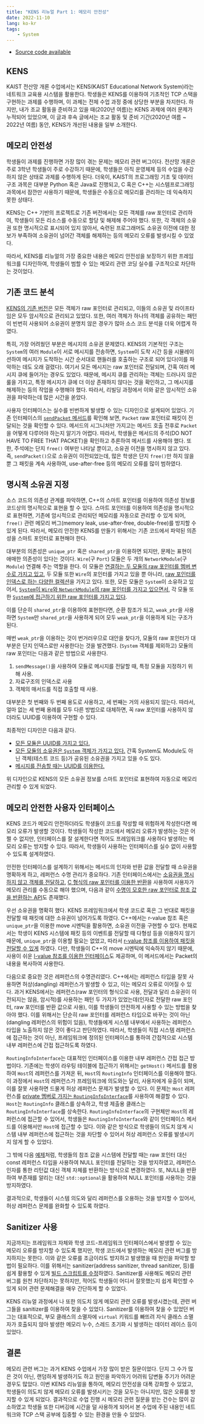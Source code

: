 ```yaml
---
title: "KENS 리뉴얼 Part 1: 메모리 안전성"
date: 2022-11-10
lang: ko-kr
tags:
    - System
---
```


* [Source code available](https://github.com/ANLAB-KAIST/KENSv3)

## KENS

KAIST 전산망 개론 수업에서는 KENS(KAIST Educational Network System)라는 네트워크 교육용 시스템을 활용한다.
학생들은 KENS를 이용하여 기초적인 TCP 스택을 구현하는 과제를 수행하며, 이 과제는 전체 수업 과정 중에 상당한 부분을 차지한다.
하지만, 내가 조교 활동을 준비하고 있을 때(2020년 여름)는 KENS 과제에 여러 문제가 누적되어 있었으며, 이 글과 후속 글에서는 조교 활동 및 준비 기간(2020년 여름 ~ 2022년 여름) 동안, KENS가 개선된 내용을 일부 소개한다.

## 메모리 안전성

학생들이 과제를 진행하면 가장 많이 겪는 문제는 메모리 관련 버그이다.
전산망 개론은 주로 3학년 학생들이 주로 수강하기 때문에, 학생들은 아직 운영체제 등의 수업을 수강하지 않은 상태로 과제를 수행하게 된다.
더욱이, KAIST의 프로그래밍 기초 및 데이터 구조 과목은 대부분 Python 혹은 Java로 진행되고, C 혹은 C++는 시스템프로그래밍 과목에서 잠깐만 사용하기 때문에, 학생들은 수동으로 메모리를 관리하는 데 익숙하지 못한 상태다.

KENS는 C++ 기반의 프로젝트로 기존 버전에서는 모든 객체를 raw 포인터로 관리하여, 학생들이 모든 리소스를 수동으로 할당 및 해제해 주어야 했다.
또한, 각 객체의 소유권 또한 명시적으로 표시되어 있지 않아서, 숙련된 프로그래머도 소유권 이전에 대한 정보가 부족하여 소유권이 넘어간 객체를 해제하는 등의 메모리 오류를 발생시킬 수 있었다.

따라서, KENS를 리뉴얼의 가장 중요한 내용은 메모리 안전성을 보장하기 위한 프레임워크를 디자인하여, 학생들이 범할 수 있는 메모리 관련 코딩 실수를 구조적으로 차단하는 것이었다.

## 기존 코드 분석

[KENS의 기존 버전](https://github.com/ANLAB-KAIST/KENSv3/tree/v3.0.0)은 모든 객체가 raw 포인터로 관리되고, 이들의 소유권 및 라이프타임은 모두 암시적으로 관리되고 있었다.
또한, 여러 객체가 하나의 객체를 공유하는 패턴이 빈번히 사용되어 소유권이 분명치 않은 경우가 많아 소스 코드 분석을 더욱 어렵게 하였다.

특히, 가장 어려웠던 부분은 메시지의 소유권 문제였다.
KENS의 기본적인 구조는 `System`의 여러 `Module`이 서로 메시지를 전송하면, `System`이 도착 시간 등을 시뮬레이션하여 메시지가 도착하는 시간 순서대로 핸들러를 호출하는 구조로 되어 있다(이를 파악하는 데도 오래 걸렸다).
여기서 모든 메시지는 raw 포인터로 전달되며, 간혹 여러 메시지 큐에 들어가는 경우도 있었다.
때문에, 메시지 큐를 관리하는 객체는 드러나지 않은 룰을 가지고, 특정 메시지가 큐에 더 이상 존재하지 않다는 것을 확인하고, 그 메시지를 해제하는 등의 작업을 수행해야 했다.
따라서, 리빌딩 과정에서 이와 같은 암시적인 소유권을 파악하는데 많은 시간을 쏟았다.

사용자 인터페이스는 실수를 빈번하게 발생할 수 있는 디자인으로 설계되어 있었다.
기존 인터페이스의 [`sendPacket` 메서드](https://github.com/ANLAB-KAIST/KENSv3/blob/7343a28bd5bde9479ab3f2cd3747bc2dabff4fb4/include/E/Networking/E_Host.hpp#L93)를 확인해 보면, `Packet` raw 포인터로 패킷이 전달되는 것을 확인할 수 있다.
메서드의 시그니처만 가지고는 메서드 호출 전후로 `Packet`을 어떻게 다루어야 하는지 알기가 어렵다.
따라서, 학생들은 메서드의 주석(DO NOT HAVE TO FREE THAT PACKET)을 확인하고 추론하여 메서드를 사용해야 했다.
또한, 주석에는 단지 `free()` 여부만 나타날 뿐이고, 소유권 이전을 명시하지 않고 있다.
즉, `sendPacket()`으로 소유권이 이전되었는데, 많은 학생은 단지 `free()`만 하지 않을 뿐 그 패킷을 계속 사용하여, use-after-free 등의 메모리 오류를 많이 범하였다.

## 명시적 소유권 지정

소스 코드의 의존성 관계를 파악하면, C++의 스마트 포인터를 이용하여 의존성 정보를 코드상의 명시적으로 표현을 할 수 있다.
스마트 포인터를 이용하여 의존성을 명시적으로 표현하면, 기존에 암시적으로 관리되던 메모리를 자동으로 관리할 수 있게 되어, `free()` 관련 메모리 버그(memory leak, use-after-free, double-free)를 방지할 수 있게 된다.
따라서, 메모리 안전한 KENS를 만들기 위해서는 기존 코드에서 파악된 의존성을 스마트 포인터로 표현해야 한다.

대부분의 의존성은 `unique_ptr` 혹은 `shared_ptr`을 이용하면 되지만, 문제는 표현이 애매한 의존성이 있다는 것이다.
`Wire`(구 `Port`) 모듈은 두 개의 `NetworkModule`(구 `Module`) 연결해 주는 역할을 한다. 이 모듈은 [연결하는 두 모듈의 raw 포인터를 멤버 변수로 가지고 있고](https://github.com/ANLAB-KAIST/KENSv3/blob/7343a28bd5bde9479ab3f2cd3747bc2dabff4fb4/include/E/Networking/E_Port.hpp#L33), 두 모듈 또한 `Wire`의 포인터를 가지고 있을 뿐 아니라, [raw 포인터를 인덱스로 하는 다양한 컬렉션](https://github.com/ANLAB-KAIST/KENSv3/blob/7343a28bd5bde9479ab3f2cd3747bc2dabff4fb4/include/E/Networking/E_Link.hpp#L39-L41)을 가지고 있다.
또한, 모든 모듈은 `System`이 소유하고 있어서, [`System`이 `Wire`와 `NetworkModule`의 raw 포인터를 가지고 있으면서](https://github.com/ANLAB-KAIST/KENSv3/blob/7343a28bd5bde9479ab3f2cd3747bc2dabff4fb4/include/E/E_System.hpp#L63), 각 모듈 또한 [`System`에 접근하기 위한 raw 포인터를 가지고 있다](https://github.com/ANLAB-KAIST/KENSv3/blob/7343a28bd5bde9479ab3f2cd3747bc2dabff4fb4/include/E/E_Module.hpp#L26).

이를 단순히 `shared_ptr`을 이용하여 표현한다면, 순환 참조가 되고, `weak_ptr`을 사용하면 `System`만 `shared_ptr`을 사용하게 되어 모두 `weak_ptr`을 이용하게 되는 구조가 된다.

매번 `weak_ptr`을 이용하는 것이 번거러우므로 대안을 찾다가, 모듈의 raw 포인터가 대부분은 단지 인덱스로만 사용한다는 것을 발견했다. (`System` 객체를 제외하고) 모듈의 raw 포인터는 다음과 같은 방법으로 사용한다.

1. `sendMessage()`을 사용하여 모듈로 메시지를 전달할 때, 특정 모듈을 지정하기 위해 사용.
2. 자료구조의 인덱스로 사용
3. 객체의 매서드를 직접 호출할 때 사용.

대부분은 첫 번째와 두 번째 용도로 사용하고, 세 번째는 거의 사용되지 않는다. 따라서, 얼마 없는 세 번째 용례를 모두 다른 방법으로 대체하면, 꼭 raw 포인터를 사용하지 않더라도 UUID를 이용하여 구현할 수 있다.

최종적인 디자인은 다음과 같다.

* [모든 모듈은 UUID를 가지고 있다.](https://github.com/ANLAB-KAIST/KENSv3/blob/af43e908b2977e06db5466367c9ef91bb8656525/include/E/E_Module.hpp#L26)
* [모든 모듈의 소유권은 `System` 객체가 가지고 있다.](https://github.com/ANLAB-KAIST/KENSv3/blob/af43e908b2977e06db5466367c9ef91bb8656525/include/E/E_System.hpp#L63) 간혹 System도 Module도 아닌 객체(테스트 코드 등)가 공유된 소유권을 가지고 있을 수도 있다.
* [메시지를 전송할 때는 UUID를 이용한다.](https://github.com/ANLAB-KAIST/KENSv3/blob/af43e908b2977e06db5466367c9ef91bb8656525/include/E/E_System.hpp#L75-L76)

위 디자인으로 KENS의 모든 소유권 정보를 스마트 포인터로 표현하여 자동으로 메모리 관리할 수 있게 되었다.

## 메모리 안전한 사용자 인터페이스

KENS 코드가 메모리 안전하더라도 학생들이 코드를 작성할 때 위험하게 작성한다면 메모리 오류가 발생할 것이다.
학생들이 작성한 코드에서 메모리 오류가 발생하는 것은 어쩔 수 없지만, 인터페이스를 잘 설계한다면 적어도 프레임워크를 사용하다 발생하는 메모리 오류는 방지할 수 있다.
따라서, 학생들이 사용하는 인터페이스를 실수 없이 사용할 수 있도록 설계하였다.

안전한 인터페이스를 설계하기 위해서는 메서드의 인자와 반환 값을 전달할 때 소유권을 명확하게 하고, 레퍼런스 수명 관리가 중요하다.
기존 인터페이스에서는 [소유권을 명시하지 않고 객체를 전달하고](https://github.com/ANLAB-KAIST/KENSv3/blob/7343a28bd5bde9479ab3f2cd3747bc2dabff4fb4/include/E/Networking/E_Host.hpp#L93), [C 형식의 raw 포인터를 이용한 반환](https://github.com/ANLAB-KAIST/KENSv3/blob/7343a28bd5bde9479ab3f2cd3747bc2dabff4fb4/include/E/Networking/E_RoutingInfo.hpp#L93)을 사용하여 사용자가 메모리 관리를 수동으로 해야 했으며, 다음과 같이 [수명이 모호한 raw 포인터로 참조 값을 반환하는 API](https://github.com/ANLAB-KAIST/KENSv3/blob/7343a28bd5bde9479ab3f2cd3747bc2dabff4fb4/include/E/Networking/E_Host.hpp#L60)도 존재했다.

우선 소유권을 명확히 했다. KENS 프레임워크에서 학생 코드로 혹은 그 반대로 패킷을 전달할 때 패킷에 대한 소유권이 넘어가도록 하였다.
C++에서는 r-value 참조 혹은 `unique_ptr`을 이용한 move 시멘틱을 활용하면, 소유권 이전을 구현할 수 있다.
현재로서는 학생이 KENS 시스템에 패킷 등의 이벤트를 전달할 때 다형성 등을 이용하지 않기 때문에, `unique_ptr`을 이용할 필요는 없었고, 따라서 [r-value 참조를 이용하여 패킷을 전달할 수 있게](https://github.com/ANLAB-KAIST/KENSv3/blob/af43e908b2977e06db5466367c9ef91bb8656525/include/E/Networking/E_Host.hpp#L94) 하였다.
다만, 학생들이 C++의 move 시멘틱에 익숙하지 않기 때문에, 사용이 쉬운 [l-value 참조를 이용한 인터페이스](https://github.com/ANLAB-KAIST/KENSv3/blob/af43e908b2977e06db5466367c9ef91bb8656525/include/E/Networking/E_Host.hpp#L95)도 제공하며, 이 메서드에서는 Packet의 내용을 복사하여 사용한다.

다음으로 중요한 것은 레퍼런스의 수명관리였다. C++에서는 레퍼런스 타입을 잘못 사용하면 허상(dangling) 레퍼런스가 발생할 수 있고, 이는 메모리 오류로 이어질 수 있다.
과거 KENS에서는 레퍼런스(raw 포인터의 형식으로 사용, 전달과 달리 소유권이 이전되지는 않음, 암시적)를 사용하는 패턴 두 가지가 있었는데(인자로 전달한 raw 포인터, raw 포인터를 반환 값으로 사용), 이를 학생들이 안전하게 사용할 수 있는 방법을 찾아야 했다.
이를 위해서는 단순히 raw 포인터를 레퍼런스 타입으로 바꾸는 것이 아닌(dangling 레퍼런스의 위험이 있음), 학생들에게 시스템 내부에서 사용하는 레퍼런스 타입을 노출하지 않은 것이 좋다고 판단하였다.
따라서, 학생들이 직접 시스템 레퍼런스에 접근하는 것이 아닌, 프레임워크에 정의된 인터페이스를 통하여 간접적으로 시스템 내부 레퍼런스에 간접 접근하도록 하였다.

`RoutingInfoInterface`는 대표적인 인터페이스를 이용한 내부 레퍼런스 간접 접근 방법이다. 기존에는 학생이 라우팅 테이블에 접근하기 위해서는 `getHost()` 메서드를 활용하여 `Host`의 레퍼런스를 가져온 뒤, `Host`의 `RoutingInfo` 인터페이스를 이용해야 했다.
이 과정에서 `Host`의 레퍼런스가 프레임워크에 의도와는 달리, 사용자에게 유출이 되며, 이를 잘못 사용하면 드물게 허상 레퍼런스 문제가 발생할 수 있다.
이 문제는 `Host` 레퍼런스를 [private 멤버로 가지는 `RoutingInfoInterface`](https://github.com/ANLAB-KAIST/KENSv3/blob/af43e908b2977e06db5466367c9ef91bb8656525/include/E/Networking/E_RoutingInfo.hpp#L20-L23)를 사용하여 해결할 수 있다.
`Host`는 `RoutingInfo` 클래스를 상속하고, 학생 제출용 클래스는 `RoutingInfoInterface`를 상속한다.
`RoutingInfoInterface`의 구현체만 `Host`의 레퍼런스에 접근할 수 있어서, 학생들은 `RoutingInfoInterface`와 같이 인터페이스 메서드를 이용해서만 `Host`에 접근할 수 있다.
이와 같은 방식으로 학생들이 의도치 않게 시스템 내부 레퍼런스에 접근하는 것을 차단할 수 있어서 허상 레퍼런스 오류를 발생시키지 않게 할 수 있었다.

그 밖에 다음 [예제](https://github.com/ANLAB-KAIST/KENSv3/blob/af43e908b2977e06db5466367c9ef91bb8656525/include/E/Networking/E_RoutingInfo.hpp#L76)처럼, 학생들의 참조 값을 시스템에 전달할 때는 raw 포인터 대신 const 레퍼런스 타입을 사용하여 NULL 포인터를 전달하는 것을 방지하였고, 레퍼런스 인자를 통한 리턴값 대신 객체 자체를 반환하는 방식으로 변경하였다.
또, NULL을 반환하여 부존재를 알리는 대신 `std::optional`을 활용하여 NULL 포인터를 사용하는 것을 방지하였다.

결과적으로, 학생들이 시스템 의도와 달리 레퍼런스를 오용하는 것을 방지할 수 있어서, 허상 레퍼런스 문제를 완화할 수 있도록 하였다.

## Sanitizer 사용

지금까지는 프레임워크 자체와 학생 코드-프레임워크 인터페이스에서 발생할 수 있는 메모리 오류를 방지할 수 있도록 했지만, 학생 코드에서 발생하는 메모리 관련 버그를 방지하지는 못한다.
이와 같은 오류를 조금이라도 방지하고 발생했을 때 원인을 파악할 방법이 필요하다.
이를 위해서는 sanitizer(address sanitizer, thread sanitizer, 등)를 쉽게 활용할 수 있게 [빌드 스크립트를 수정](https://github.com/ANLAB-KAIST/KENSv3/blob/af43e908b2977e06db5466367c9ef91bb8656525/CMakeLists.txt#L19-L31)하였다.
Sanitizer를 사용해도 메모리 관련 버그를 원천 차단하지는 못하지만, 적어도 학생들이 어디서 잘못했는지 쉽게 확인할 수 있게 되어 관련 문제해결을 매우 간단하게 할 수 있었다.

KENS 리뉴얼 과정에서 나 또한 의도치 않게 메모리 관련 오류를 발생시켰는데, 관련 버그들을 sanitizer를 이용하여 찾을 수 있었다.
Sanitizer를 이용하여 찾을 수 있었던 버그는 대표적으로, 부모 클래스의 소멸자에 `virtual` 키워드를 빠뜨려 자식 클래스 소멸자가 호출되지 않아 발생한 메모리 누수, 스레드 초기화 시 발생하는 데이터 레이스 등이 있었다.

## 결론

메모리 관련 버그는 과거 KENS 수업에서 가장 많이 받은 질문이었다.
단지 그 수가 많은 것이 아닌, 랜덤하게 발생하기도 하고 원인을 파악하기 어려워 답변들 주기가 어려운 경우도 많았다.
이번 KENS 리뉴얼을 통하여, 메모리 안전성을 대폭 강화할 수 있었고, 학생들이 의도치 않게 메모리 오류를 발생시키는 것을 모두는 아니지만, 많은 오류를 방지할 수 있게 되었다.
결과적으로 수업 진행 시 메모리 관련 질문을 받는 건수는 많이 감소하였고 학생들 또한 디버깅에 시간을 덜 사용하게 되어서 본 수업에 주된 내용인 네트워크와 TCP 스택 공부에 집중할 수 있는 환경을 만들 수 있었다.
